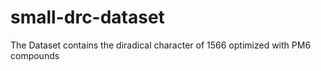# small-drc-dataset
The Dataset contains the diradical character of 1566 optimized with PM6 compounds 
